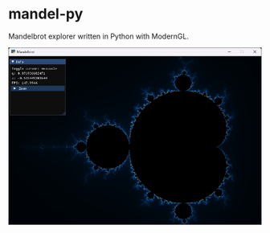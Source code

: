 # mandel-py
Mandelbrot explorer written in Python with ModernGL.

![Demo](https://github.com/focusfail/mandel-py/blob/main/screenshot/Screenshot%202023-11-12%20133000.png)